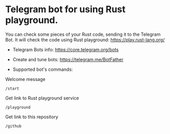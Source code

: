 # Telegram bot for using Rust playground.

You can check some pieces of your Rust code, sending it to the Telegram Bot.
It will check the code using Rust playground: https://play.rust-lang.org/

* Telegram Bots info:
https://core.telegram.org/bots

* Create and tune bots:
https://telegram.me/BotFather

* Supported bot's commands:

Welcome message
```
/start
```

Get link to Rust playground service
```
/playground
```

Get link to this repository
```
/github
```

